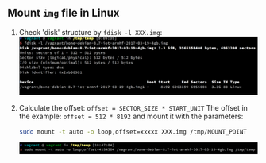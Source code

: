 ## Mount `img` file in Linux

1. Check 'disk' structure by `fdisk -l XXX.img`:
   ![check image](check_image.png)

2. Calculate the offset: `offset = SECTOR_SIZE * START_UNIT`
   The offset in the example: `offset = 512 * 8192` and mount it with the parameters:

   ```sh
   sudo mount -t auto -o loop,offset=xxxxx XXX.img /tmp/MOUNT_POINT
   ```

   ![mount image](mount_img.png)
